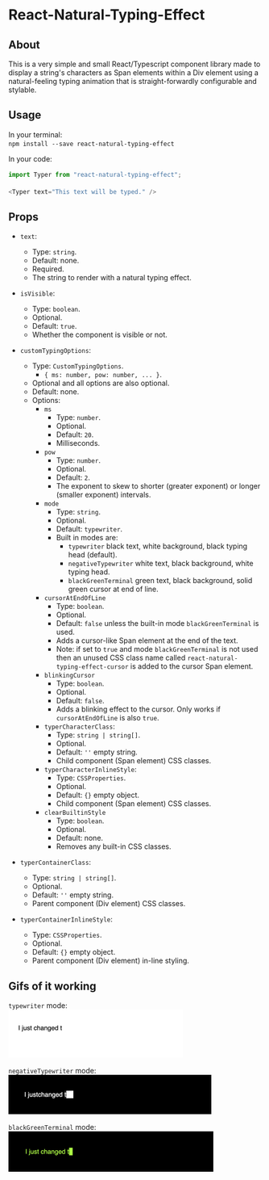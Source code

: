 # React-Natural-Typing-Effect

## About
This is a very simple and small React/Typescript component library made to display a string's characters as Span elements within a Div element using a natural-feeling typing animation that is straight-forwardly configurable and stylable.

## Usage

In your terminal: <br/>
`npm install --save react-natural-typing-effect`

In your code:
```javascript
import Typer from "react-natural-typing-effect";

<Typer text="This text will be typed." />
```

## Props

- `text`: 
  - Type: `string`.
  - Default: none.
  - Required.
  - The string to render with a natural typing effect.
  
- `isVisible`: 
  - Type: `boolean`.
  - Optional.
  - Default: `true`.
  - Whether the component is visible or not.

- `customTypingOptions`:
  - Type: `CustomTypingOptions`.
    - `{ ms: number, pow: number, ... }`.
  - Optional and all options are also optional.
  - Default: none.
  - Options:
    - `ms`
      - Type: `number`.
      - Optional.
      - Default: `20`.
      - Milliseconds.
    - `pow`
      - Type: `number`.
      - Optional.
      - Default: `2`.
      - The exponent to skew to shorter (greater exponent) or longer (smaller exponent) intervals.
    - `mode`
      - Type: `string`.
      - Optional.
      - Default: `typewriter`.
      - Built in modes are:
        - `typewriter` black text, white background, black typing head (default).
        - `negativeTypewriter` white text, black background, white typing head.
        - `blackGreenTerminal` green text, black background, solid green cursor at end of line.
    - `cursorAtEndOfLine`
      - Type: `boolean`.
      - Optional.
      - Default: `false` unless the built-in mode `blackGreenTerminal` is used.
      - Adds a cursor-like Span element at the end of the text.
      - Note: if set to `true` and mode `blackGreenTerminal` is not used then an unused CSS class name called `react-natural-typing-effect-cursor` is added to the cursor Span element. 
    - `blinkingCursor`
      - Type: `boolean`.
      - Optional.
      - Default: `false`.
      - Adds a blinking effect to the cursor. Only works if `cursorAtEndOfLine` is also `true`.
    - `typerCharacterClass`:
      - Type: `string | string[]`.
      - Optional.
      - Default: `''` empty string.
      - Child component (Span element) CSS classes.
    - `typerCharacterInlineStyle`:
      - Type: `CSSProperties`.
      - Optional.
      - Default: `{}` empty object.
      - Child component (Span element) CSS classes.
    - `clearBuiltinStyle`
      - Type: `boolean`.
      - Optional.
      - Default: none.
      - Removes any built-in CSS classes.
  
- `typerContainerClass`:
  - Type: `string | string[]`.
  - Optional.
  - Default: `''` empty string.
  - Parent component (Div element) CSS classes.

- `typerContainerInlineStyle`:
  - Type: `CSSProperties`.
  - Optional.
  - Default: `{}` empty object.
  - Parent component (Div element) in-line styling.

## Gifs of it working

`typewriter` mode: <br/>
![typewriter mode](default-jKxlV92Cod.gif)

`negativeTypewriter` mode: <br/>
![negative typewriter mode](negative-zbv2zUWpHv.gif)

`blackGreenTerminal` mode: <br/>
![black green terminal mode](bgterminal-4ysR3YWRt7.gif)

